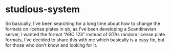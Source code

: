 # studious-system
So basically, I’ve been searching for a long time about how to change the formats on license plates in qb, as I’ve been developing a Scandinavian server, I wanted the format “ABC 123” instead of GTAs random license plate formats, I’ve decided to share this with me which basically is a easy fix, but for those who don’t know and looking for it.
